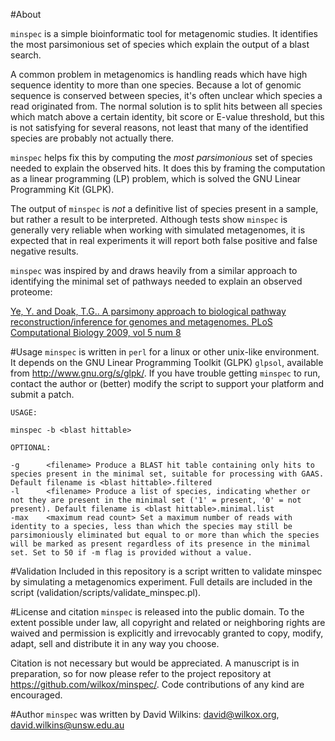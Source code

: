 #About 

`minspec` is a simple bioinformatic tool for metagenomic studies. It identifies the most parsimonious set of species which explain the output of a blast search.

A common problem in metagenomics is handling reads which have high sequence identity to more than one species. Because a lot of genomic sequence is conserved between species, it's often unclear which species a read originated from. The normal solution is to split hits between all species which match above a certain identity, bit score or E-value threshold, but this is not satisfying for several reasons, not least that many of the identified species are probably not actually there.

`minspec` helps fix this by computing the *most parsimonious* set of species needed to explain the observed hits. It does this by framing the computation as a linear programming (LP) problem, which is solved the GNU Linear Programming Kit (GLPK).

The output of `minspec` is _not_ a definitive list of species present in a sample, but rather a result to be interpreted. Although tests show `minspec` is generally very reliable when working with simulated metagenomes, it is expected that in real experiments it will report both false positive and false negative results.

`minspec` was inspired by and draws heavily from a similar approach to identifying the minimal set of pathways needed to explain an observed proteome:

[Ye, Y. and Doak, T.G.. A parsimony approach to biological pathway reconstruction/inference for genomes and metagenomes. PLoS Computational Biology 2009, vol 5 num 8](http://www.ploscompbiol.org/article/info%3Adoi%2F10.1371%2Fjournal.pcbi.1000465)

#Usage
`minspec` is written in `perl` for a linux or other unix-like environment. It depends on the GNU Linear Programming Toolkit (GLPK) `glpsol`, available from http://www.gnu.org/s/glpk/. If you have trouble getting `minspec` to run, contact the author or (better) modify the script to support your platform and submit a patch.

	USAGE:
	
	minspec -b <blast hittable>

	OPTIONAL:

	-g      <filename> Produce a BLAST hit table containing only hits to species present in the minimal set, suitable for processing with GAAS. Default filename is <blast hittable>.filtered
	-l      <filename> Produce a list of species, indicating whether or not they are present in the minimal set ('1' = present, '0' = not present). Default filename is <blast hittable>.minimal.list
	-max    <maximum read count> Set a maximum number of reads with identity to a species, less than which the species may still be parsimoniously eliminated but equal to or more than which the species will be marked as present regardless of its presence in the minimal set. Set to 50 if -m flag is provided without a value.

#Validation
Included in this repository is a script written to validate minspec by simulating a metagenomics experiment. Full details are included in the script (validation/scripts/validate\_minspec.pl).

#License and citation
`minspec` is released into the public domain. To the extent possible under law, all copyright and related or neighboring rights are waived and permission is explicitly and irrevocably granted to copy, modify, adapt, sell and distribute it in any way you choose.

Citation is not necessary but would be appreciated. A manuscript is in preparation, so for now please refer to the project repository at https://github.com/wilkox/minspec/. Code contributions of any kind are encouraged.

#Author
`minspec` was written by David Wilkins: david@wilkox.org, david.wilkins@unsw.edu.au
